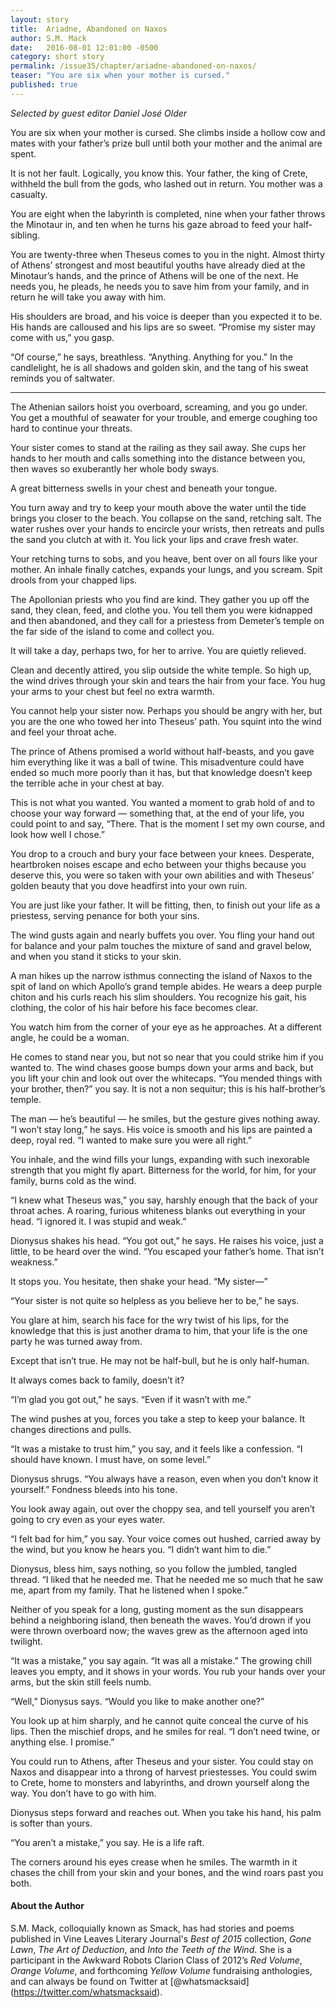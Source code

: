```yaml
---
layout: story
title:  Ariadne, Abandoned on Naxos
author: S.M. Mack
date:   2016-08-01 12:01:00 -0500
category: short story
permalink: /issue35/chapter/ariadne-abandoned-on-naxos/
teaser: "You are six when your mother is cursed."
published: true
---
```





_Selected by guest editor Daniel José Older_

You are six when your mother is cursed. She climbs inside a hollow cow and mates with your father’s prize bull until both your mother and the animal are spent.

It is not her fault. Logically, you know this. Your father, the king of Crete, withheld the bull from the gods, who lashed out in return. You mother was a casualty.

You are eight when the labyrinth is completed, nine when your father throws the Minotaur in, and ten when he turns his gaze abroad to feed your half-sibling.

You are twenty-three when Theseus comes to you in the night. Almost thirty of Athens’ strongest and most beautiful youths have already died at the Minotaur’s hands, and the prince of Athens will be one of the next. He needs you, he pleads, he needs you to save him from your family, and in return he will take you away with him.

His shoulders are broad, and his voice is deeper than you expected it to be. His hands are calloused and his lips are so sweet. “Promise my sister may come with us,” you gasp.

“Of course,” he says, breathless. “Anything. Anything for you.” In the candlelight, he is all shadows and golden skin, and the tang of his sweat reminds you of saltwater.

----

The Athenian sailors hoist you overboard, screaming, and you go under. You get a mouthful of seawater for your trouble, and emerge coughing too hard to continue your threats.

Your sister comes to stand at the railing as they sail away. She cups her hands to her mouth and calls something into the distance between you, then waves so exuberantly her whole body sways.

A great bitterness swells in your chest and beneath your tongue.

You turn away and try to keep your mouth above the water until the tide brings you closer to the beach. You collapse on the sand, retching salt. The water rushes over your hands to encircle your wrists, then retreats and pulls the sand you clutch at with it. You lick your lips and crave fresh water.

Your retching turns to sobs, and you heave, bent over on all fours like your mother. An inhale finally catches, expands your lungs, and you scream. Spit drools from your chapped lips.

The Apollonian priests who you find are kind. They gather you up off the sand, they clean, feed, and clothe you. You tell them you were kidnapped and then abandoned, and they call for a priestess from Demeter’s temple on the far side of the island to come and collect you.

It will take a day, perhaps two, for her to arrive. You are quietly relieved.

Clean and decently attired, you slip outside the white temple. So high up, the wind drives through your skin and tears the hair from your face. You hug your arms to your chest but feel no extra warmth.

You cannot help your sister now. Perhaps you should be angry with her, but you are the one who towed her into Theseus’ path. You squint into the wind and feel your throat ache.

The prince of Athens promised a world without half-beasts, and you gave him everything like it was a ball of twine. This misadventure could have ended so much more poorly than it has, but that knowledge doesn’t keep the terrible ache in your chest at bay.

This is not what you wanted. You wanted a moment to grab hold of and to choose your way forward — something that, at the end of your life, you could point to and say, “There. That is the moment I set my own course, and look how well I chose.”

You drop to a crouch and bury your face between your knees. Desperate, heartbroken noises escape and echo between your thighs because you deserve this, you were so taken with your own abilities and with Theseus’ golden beauty that you dove headfirst into your own ruin.

You are just like your father. It will be fitting, then, to finish out your life as a priestess, serving penance for both your sins.

The wind gusts again and nearly buffets you over. You fling your hand out for balance and your palm touches the mixture of sand and gravel below, and when you stand it sticks to your skin.

A man hikes up the narrow isthmus connecting the island of Naxos to the spit of land on which Apollo’s grand temple abides. He wears a deep purple chiton and his curls reach his slim shoulders. You recognize his gait, his clothing, the color of his hair before his face becomes clear.

You watch him from the corner of your eye as he approaches. At a different angle, he could be a woman.

He comes to stand near you, but not so near that you could strike him if you wanted to. The wind chases goose bumps down your arms and back, but you lift your chin and look out over the whitecaps. “You mended things with your brother, then?” you say. It is not a non sequitur; this is his half-brother’s temple.

The man — he’s beautiful — he smiles, but the gesture gives nothing away. “I won’t stay long,” he says. His voice is smooth and his lips are painted a deep, royal red. “I wanted to make sure you were all right.”

You inhale, and the wind fills your lungs, expanding with such inexorable strength that you might fly apart. Bitterness for the world, for him, for your family, burns cold as the wind.

“I knew what Theseus was,” you say, harshly enough that the back of your throat aches. A roaring, furious whiteness blanks out everything in your head. “I ignored it. I was stupid and weak.”

Dionysus shakes his head. “You got out,” he says. He raises his voice, just a little, to be heard over the wind. “You escaped your father’s home. That isn’t weakness.”

It stops you. You hesitate, then shake your head. “My sister—”

“Your sister is not quite so helpless as you believe her to be,” he says.

You glare at him, search his face for the wry twist of his lips, for the knowledge that this is just another drama to him, that your life is the one party he was turned away from.

Except that isn’t true. He may not be half-bull, but he is only half-human.

It always comes back to family, doesn’t it?

“I’m glad you got out,” he says. “Even if it wasn’t with me.”

The wind pushes at you, forces you take a step to keep your balance. It changes directions and pulls.

“It was a mistake to trust him,” you say, and it feels like a confession. “I should have known. I must have, on some level.”

Dionysus shrugs. “You always have a reason, even when you don’t know it yourself.” Fondness bleeds into his tone.

You look away again, out over the choppy sea, and tell yourself you aren’t going to cry even as your eyes water.

“I felt bad for him,” you say. Your voice comes out hushed, carried away by the wind, but you know he hears you. “I didn’t want him to die.”

Dionysus, bless him, says nothing, so you follow the jumbled, tangled thread. “I liked that he needed me. That he needed me so much that he saw me, apart from my family. That he listened when I spoke.”

Neither of you speak for a long, gusting moment as the sun disappears behind a neighboring island, then beneath the waves. You’d drown if you were thrown overboard now; the waves grew as the afternoon aged into twilight.

“It was a mistake,” you say again. “It was all a mistake.” The growing chill leaves you empty, and it shows in your words. You rub your hands over your arms, but the skin still feels numb.

“Well,” Dionysus says. “Would you like to make another one?”

You look up at him sharply, and he cannot quite conceal the curve of his lips. Then the mischief drops, and he smiles for real. “I don’t need twine, or anything else. I promise.”

You could run to Athens, after Theseus and your sister. You could stay on Naxos and disappear into a throng of harvest priestesses. You could swim to Crete, home to monsters and labyrinths, and drown yourself along the way. You don’t have to go with him.

Dionysus steps forward and reaches out. When you take his hand, his palm is softer than yours.

“You aren’t a mistake,” you say. He is a life raft.

The corners around his eyes crease when he smiles. The warmth in it chases the chill from your skin and your bones, and the wind roars past you both.


#### About the Author
S.M. Mack, colloquially known as Smack, has had stories and poems published in Vine Leaves Literary Journal's _Best of 2015_ collection, _Gone Lawn_, _The Art of Deduction_, and _Into the Teeth of the Wind_.  She is a participant in the Awkward Robots Clarion Class of 2012’s _Red Volume_, _Orange Volume_, and forthcoming _Yellow Volume_ fundraising anthologies, and can always be found on Twitter at [@whatsmacksaid] (https://twitter.com/whatsmacksaid).
